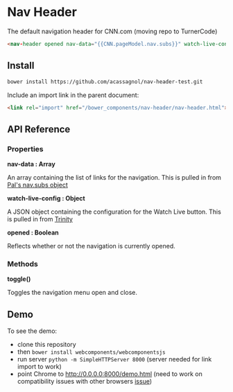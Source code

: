 # Nav Header
The default navigation header for CNN.com (moving repo to TurnerCode)

```html
<nav-header opened nav-data="{{CNN.pageModel.nav.subs}}" watch-live-config="{{appConfig.watchLiveButton}}"></nav-header>
```

## Install

```bash
bower install https://github.com/acassagnol/nav-header-test.git
```

Include an import link in the parent document:

```html
<link rel="import" href="/bower_components/nav-header/nav-header.html">
```

## API Reference

### Properties

**nav-data : Array**

An array containing the list of links for the navigation. This is pulled in from [Pal's nav.subs object](http://cnn-pal.prod.56m.dmtio.net/section/domestic/v1/index.html/?context=content%2Fby-uri&workspace=false)


**watch-live-config : Object**

A JSON object containing the configuration for the Watch Live button. This is pulled in from [Trinity](https://bitbucket.org/vgtf/cnn-trinity/src/bc9ae4aeaa60380919ac690b21f0221f3f6bf307/cfg/hope/domestic/default.json?at=develop&fileviewer=file-view-default#default.json-17)


**opened : Boolean**

Reflects whether or not the navigation is currently opened.


### Methods

**toggle()**

Toggles the navigation menu open and close.



## Demo

To see the demo:
- clone this repository
- then `bower install webcomponents/webcomponentsjs`
- run server `python -m SimpleHTTPServer 8000` (server needed for link import to work)
- point Chrome to http://0.0.0.0:8000/demo.html (need to work on compatibility issues with other browsers [issue](https://github.com/acassagnol/nav-header-test/issues/1))
